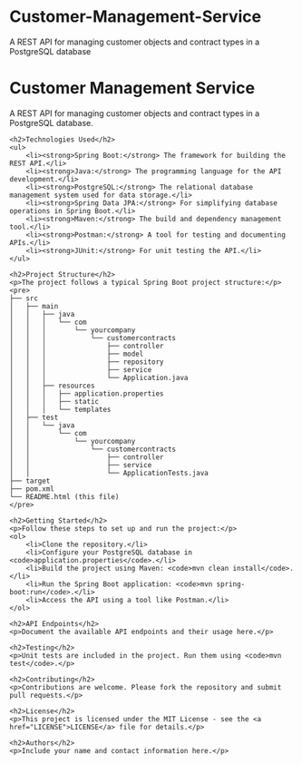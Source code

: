 # Customer-Management-Service
A REST API for managing customer objects and contract types in a PostgreSQL database

<!DOCTYPE html>
<html>
<head>
    <meta charset="UTF-8">
    <title>Customer Management Service</title>
</head>
<body>
    <h1>Customer Management Service</h1>
    <p>A REST API for managing customer objects and contract types in a PostgreSQL database.</p>

    <h2>Technologies Used</h2>
    <ul>
        <li><strong>Spring Boot:</strong> The framework for building the REST API.</li>
        <li><strong>Java:</strong> The programming language for the API development.</li>
        <li><strong>PostgreSQL:</strong> The relational database management system used for data storage.</li>
        <li><strong>Spring Data JPA:</strong> For simplifying database operations in Spring Boot.</li>
        <li><strong>Maven:</strong> The build and dependency management tool.</li>
        <li><strong>Postman:</strong> A tool for testing and documenting APIs.</li>
        <li><strong>JUnit:</strong> For unit testing the API.</li>
    </ul>

    <h2>Project Structure</h2>
    <p>The project follows a typical Spring Boot project structure:</p>
    <pre>
    ├── src
    │   ├── main
    │   │   ├── java
    │   │   │   └── com
    │   │   │       └── yourcompany
    │   │   │           └── customercontracts
    │   │   │               ├── controller
    │   │   │               ├── model
    │   │   │               ├── repository
    │   │   │               ├── service
    │   │   │               └── Application.java
    │   │   ├── resources
    │   │   │   ├── application.properties
    │   │   │   ├── static
    │   │   │   └── templates
    │   ├── test
    │   │   └── java
    │   │       └── com
    │   │           └── yourcompany
    │   │               └── customercontracts
    │   │                   ├── controller
    │   │                   ├── service
    │   │                   └── ApplicationTests.java
    ├── target
    ├── pom.xml
    └── README.html (this file)
    </pre>

    <h2>Getting Started</h2>
    <p>Follow these steps to set up and run the project:</p>
    <ol>
        <li>Clone the repository.</li>
        <li>Configure your PostgreSQL database in <code>application.properties</code>.</li>
        <li>Build the project using Maven: <code>mvn clean install</code>.</li>
        <li>Run the Spring Boot application: <code>mvn spring-boot:run</code>.</li>
        <li>Access the API using a tool like Postman.</li>
    </ol>

    <h2>API Endpoints</h2>
    <p>Document the available API endpoints and their usage here.</p>

    <h2>Testing</h2>
    <p>Unit tests are included in the project. Run them using <code>mvn test</code>.</p>

    <h2>Contributing</h2>
    <p>Contributions are welcome. Please fork the repository and submit pull requests.</p>

    <h2>License</h2>
    <p>This project is licensed under the MIT License - see the <a href="LICENSE">LICENSE</a> file for details.</p>

    <h2>Authors</h2>
    <p>Include your name and contact information here.</p>
</body>
</html>
